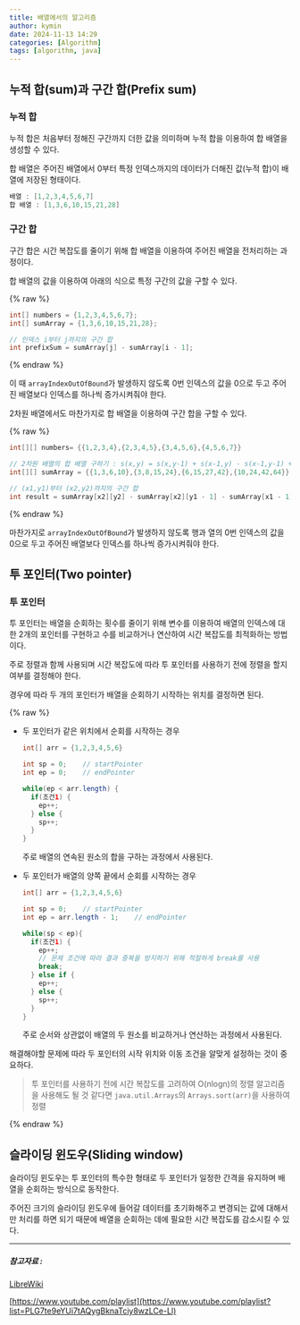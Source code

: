 ```yaml
---
title: 배열에서의 알고리즘
author: kymin
date: 2024-11-13 14:29
categories: [Algorithm]
tags: [algorithm, java]
---
```

## 누적 합(sum)과 구간 합(Prefix sum)

### 누적 합

누적 합은 처음부터 정해진 구간까지 더한 값을 의미하며 누적 합을 이용하여 합 배열을 생성할 수 있다.

합 배열은 주어진 배열에서 0부터 특정 인덱스까지의 데이터가 더해진 값(누적 합)이 배열에 저장된 형태이다.

```java
배열 : [1,2,3,4,5,6,7]
합 배열 : [1,3,6,10,15,21,28]
```

### 구간 합

구간 합은 시간 복잡도를 줄이기 위해 합 배열을 이용하여 주어진 배열을 전처리하는 과정이다.

합 배열의 값을 이용하여 아래의 식으로 특정 구간의 값을 구할 수 있다.

{% raw %}
```java
int[] numbers = {1,2,3,4,5,6,7};
int[] sumArray = {1,3,6,10,15,21,28};

// 인덱스 i부터 j까지의 구간 합
int prefixSum = sumArray[j] - sumArray[i - 1];
```
{% endraw %}

이 때 `arrayIndexOutOfBound`가 발생하지 않도록 0번 인덱스의 값을 0으로 두고 주어진 배열보다 인덱스를 하나씩 증가시켜줘야 한다.

2차원 배열에서도 마찬가지로 합 배열을 이용하여 구간 합을 구할 수 있다.

{% raw %}
```java
int[][] numbers= {{1,2,3,4},{2,3,4,5},{3,4,5,6},{4,5,6,7}}

// 2차원 배열의 합 배열 구하기 : s(x,y) = s(x,y-1) + s(x-1,y) - s(x-1,y-1) + a(x,y)
int[][] sumArray = {{1,3,6,10},{3,8,15,24},{6,15,27,42},{10,24,42,64}}

// (x1,y1)부터 (x2,y2)까지의 구간 합
int result = sumArray[x2][y2] - sumArray[x2][y1 - 1] - sumArray[x1 - 1][y2] + sumArray[x1 - 1][y1 - 1];
```
{% endraw %}

마찬가지로 `arrayIndexOutOfBound`가 발생하지 않도록 행과 열의 0번 인덱스의 값을 0으로 두고 주어진 배열보다 인덱스를 하나씩 증가시켜줘야 한다.

## 투 포인터(Two pointer)

### 투 포인터

투 포인터는 배열을 순회하는 횟수를 줄이기 위해 변수를 이용하여 배열의 인덱스에 대한 2개의 포인터를 구현하고 수를 비교하거나 연산하여 시간 복잡도를 최적화하는 방법이다.

주로 정렬과 함께 사용되며 시간 복잡도에 따라 투 포인터를 사용하기 전에 정렬을 할지 여부를 결정해야 한다.

경우에 따라 두 개의 포인터가 배열을 순회하기 시작하는 위치를 결정하면 된다.

{% raw %}

- 두 포인터가 같은 위치에서 순회를 시작하는 경우

  ```java
  int[] arr = {1,2,3,4,5,6}
  
  int sp = 0;    // startPointer
  int ep = 0;    // endPointer
  
  while(ep < arr.length) {
    if(조건1) {
      ep++;
    } else {
      sp++;
    }
  }
  ```

  주로 배열의 연속된 원소의 합을 구하는 과정에서 사용된다.

- 두 포인터가 배열의 양쪽 끝에서 순회를 시작하는 경우

  ```java
  int[] arr = {1,2,3,4,5,6}
  
  int sp = 0;    // startPointer
  int ep = arr.length - 1;    // endPointer
  
  while(sp < ep){
    if(조건1) {
      ep++;
      // 문제 조건에 따라 결과 중복을 방지하기 위해 적절하게 break를 사용
      break;
    } else if {
      ep++;
    } else {
      sp++;
    }
  }
  ```

  주로 순서와 상관없이 배열의 두 원소를 비교하거나 연산하는 과정에서 사용된다.

해결해야할 문제에 따라 두 포인터의 시작 위치와 이동 조건을 알맞게 설정하는 것이 중요하다.

> 투 포인터를 사용하기 전에 시간 복잡도를 고려하여 O(nlogn)의 정렬 알고리즘을 사용해도 될 것 같다면 `java.util.Arrays`의 `Arrays.sort(arr)`을 사용하여 정렬

{% endraw %}

## 슬라이딩 윈도우(Sliding window)

슬라이딩 윈도우는 투 포인터의 특수한 형태로 두 포인터가 일정한 간격을 유지하며 배열을 순회하는 방식으로 동작한다.

주어진 크기의 슬라이딩 윈도우에 들어갈 데이터를 초기화해주고 변경되는 값에 대해서만 처리를 하면 되기 때문에 배열을 순회하는 데에 필요한 시간 복잡도를 감소시킬 수 있다.



-----------------------

##### 참고자료 : 

[LibreWiki](https://librewiki.net/wiki/%EC%8B%9C%EB%A6%AC%EC%A6%88:%EC%88%98%ED%95%99%EC%9D%B8%EB%93%AF_%EA%B3%BC%ED%95%99%EC%95%84%EB%8B%8C_%EA%B3%B5%ED%95%99%EA%B0%99%EC%9D%80_%EC%BB%B4%ED%93%A8%ED%84%B0%EA%B3%BC%ED%95%99/%EC%95%8C%EA%B3%A0%EB%A6%AC%EC%A6%98_%EA%B8%B0%EC%B4%88)

[https://www.youtube.com/playlist](https://www.youtube.com/playlist?list=PLG7te9eYUi7tAQygBknaTciy8wzLCe-Ll)